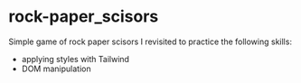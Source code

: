 # rock-paper_scisors
Simple game of rock paper scisors I revisited to practice the following skills:
- applying styles with Tailwind
- DOM manipulation
